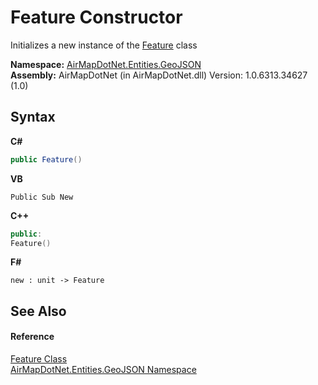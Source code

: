 # Feature Constructor 
 

Initializes a new instance of the <a href="T_AirMapDotNet_Entities_GeoJSON_Feature">Feature</a> class

**Namespace:**&nbsp;<a href="N_AirMapDotNet_Entities_GeoJSON">AirMapDotNet.Entities.GeoJSON</a><br />**Assembly:**&nbsp;AirMapDotNet (in AirMapDotNet.dll) Version: 1.0.6313.34627 (1.0)

## Syntax

**C#**<br />
``` C#
public Feature()
```

**VB**<br />
``` VB
Public Sub New
```

**C++**<br />
``` C++
public:
Feature()
```

**F#**<br />
``` F#
new : unit -> Feature
```


## See Also


#### Reference
<a href="T_AirMapDotNet_Entities_GeoJSON_Feature">Feature Class</a><br /><a href="N_AirMapDotNet_Entities_GeoJSON">AirMapDotNet.Entities.GeoJSON Namespace</a><br />
